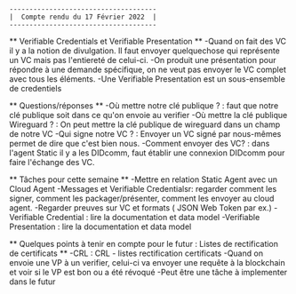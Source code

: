
											
	-------------------------------------
	|  Compte rendu du 17 Février 2022  |
	-------------------------------------


** Verifiable Credentials et Verifiable Presentation **
-Quand on fait des VC il y a la notion de divulgation. Il faut envoyer quelquechose qui représente un VC mais pas l'entiereté de celui-ci.
-On produit une présentation pour répondre à une demande spécifique, on ne veut pas envoyer le VC complet avec tous les éléments.
-Une Verifiable Presentation est un sous-ensemble de credentiels 

** Questions/réponses **
-Où mettre notre clé publique ? : faut que notre clé publique soit dans ce qu'on envoie au verifier
-Où mettre la clé publique Wireguard ? : On peut mettre la clé publique de wireguard dans un champ de notre VC
-Qui signe notre VC ? : Envoyer un VC signé par nous-mêmes permet de dire que c'est bien nous. 
-Comment envoyer des VC? : dans l'agent Static il y a les DIDcomm, faut établir une connexion DIDcomm pour faire l'échange des VC. 

** Tâches pour cette semaine **
-Mettre en relation Static Agent avec un Cloud Agent
-Messages et Verifiable Credentialsr: regarder comment les signer, comment les packager/présenter, comment les envoyer au cloud agent. 
-Regarder preuves sur VC et formats ( JSON Web Token par ex.)
-Verifiable Credential : lire la documentation et data model
-Verifiable Presentation  : lire la documentation et data model

** Quelques points à tenir en compte pour le futur : Listes de rectification de certificats **
-CRL : CRL - listes rectification certificats
-Quand on envoie une VP à un verifier, celui-ci va envoyer une requête à la blockchain et voir si le VP est bon ou a été révoqué
-Peut être une tâche à implementer dans le futur





